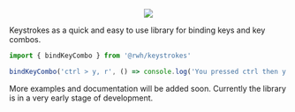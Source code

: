 <p align="center">
  <img src="https://github.com/RobertWHurst/Keystrokes/workflows/test/badge.svg">
</p>

Keystrokes as a quick and easy to use library for binding keys and key combos.

```js
import { bindKeyCombo } from '@rwh/keystrokes'

bindKeyCombo('ctrl > y, r', () => console.log('You pressed ctrl then y followed by r'))
```

More examples and documentation will be added soon. Currently the library is in
a very early stage of development.